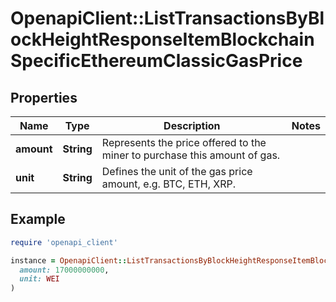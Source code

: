 # OpenapiClient::ListTransactionsByBlockHeightResponseItemBlockchainSpecificEthereumClassicGasPrice

## Properties

| Name | Type | Description | Notes |
| ---- | ---- | ----------- | ----- |
| **amount** | **String** | Represents the price offered to the miner to purchase this amount of gas. |  |
| **unit** | **String** | Defines the unit of the gas price amount, e.g. BTC, ETH, XRP. |  |

## Example

```ruby
require 'openapi_client'

instance = OpenapiClient::ListTransactionsByBlockHeightResponseItemBlockchainSpecificEthereumClassicGasPrice.new(
  amount: 17000000000,
  unit: WEI
)
```

